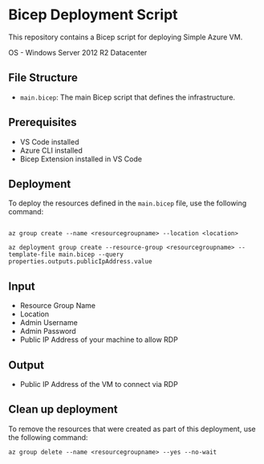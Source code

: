 # Bicep Deployment Script

This repository contains a Bicep script for deploying Simple Azure VM.

OS - Windows Server 2012 R2 Datacenter

## File Structure

- `main.bicep`: The main Bicep script that defines the infrastructure.

## Prerequisites

- VS Code installed
- Azure CLI installed
- Bicep Extension installed in VS Code

## Deployment

To deploy the resources defined in the `main.bicep` file, use the following command:

```Terminal

az group create --name <resourcegroupname> --location <location>

az deployment group create --resource-group <resourcegroupname> --template-file main.bicep --query properties.outputs.publicIpAddress.value
```

## Input 

- Resource Group Name
- Location
- Admin Username
- Admin Password
- Public IP Address of your machine to allow RDP

## Output

- Public IP Address of the VM to connect via RDP

## Clean up deployment

To remove the resources that were created as part of this deployment, use the following command:

```Terminal
az group delete --name <resourcegroupname> --yes --no-wait
```
